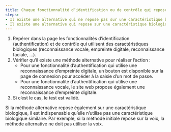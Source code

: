 ```yaml
---
title: Chaque fonctionnalité d’identification ou de contrôle qui repose sur l’utilisation de [caractéristiques biologiques](#caracteristique-biologique) de l’utilisateur respecte-t-elle une de ces conditions ?
steps:
- Il existe une alternative qui ne repose pas sur une caractéristique biologique de l’utilisateur.
- Il existe une alternative qui repose sur une caractéristique biologique de l’utilisateur qui est suffisamment différente de la caractéristique biologique initialement demandée.
---
```

1. Repérer dans la page les fonctionnalités d’identification (authentification) et de contrôle qui utilisent des caractéristiques biologiques (reconnaissance vocale, empreinte digitale, reconnaissance faciale, …).
2. Vérifier qu’il existe une méthode alternative pour réaliser l’action : 
	- Pour une fonctionnalité d’authentification qui utilise une reconnaissance d’empreinte digitale, un bouton est disponible sur la page de connexion pour accéder à la saisie d’un mot de passe.
	- Pour une fonctionnalité d’authentification qui utilise une reconnaissance vocale, le site web propose également une reconnaissance d’empreinte digitale.
3. Si c’est le cas, le test est validé.

Si la méthode alternative repose également sur une caractéristique biologique, il est indispensable qu’elle n’utilise pas une caractéristique biologique similaire. Par exemple, si la méthode initiale repose sur la voix, la méthode alternative ne doit pas utiliser la voix.